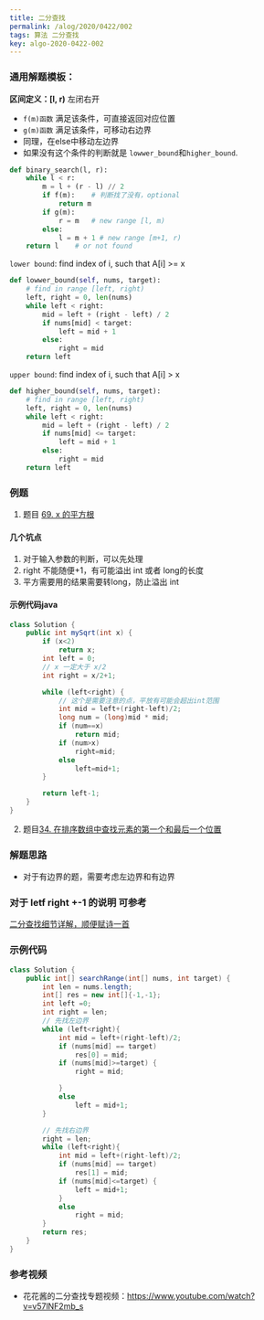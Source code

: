 ```yaml
---
title: 二分查找
permalink: /alog/2020/0422/002
tags: 算法 二分查找
key: algo-2020-0422-002
---
```


### 通用解题模板：

**区间定义：[l, r)** 左闭右开

- `f(m)函数` 满足该条件，可直接返回对应位置
- `g(m)函数` 满足该条件，可移动右边界
- 同理，在else中移动左边界
- 如果没有这个条件的判断就是 `lowwer_bound`和`higher_bound`.
```python
def binary_search(l, r):
    while l < r:
        m = l + (r - l) // 2
        if f(m):    # 判断找了没有，optional
            return m
        if g(m):
            r = m   # new range [l, m)
        else:
            l = m + 1 # new range [m+1, r)
    return l    # or not found
```

`lower bound`: find index of i, such that A[i] >= x
```python
def lowwer_bound(self, nums, target):
    # find in range [left, right)
    left, right = 0, len(nums)
    while left < right:
        mid = left + (right - left) / 2
        if nums[mid] < target:
            left = mid + 1
        else:
            right = mid
    return left
```

`upper bound`: find index of i, such that A[i] > x
```python
def higher_bound(self, nums, target):
    # find in range [left, right)
    left, right = 0, len(nums)
    while left < right:
        mid = left + (right - left) / 2
        if nums[mid] <= target:
            left = mid + 1
        else:
            right = mid
    return left
```
### 例题
1. 题目 [69. x 的平方根](https://leetcode-cn.com/problems/sqrtx/)
####  几个坑点
1. 对于输入参数的判断，可以先处理    
2. right 不能随便+1，有可能溢出 int 或者 long的长度    
3. 平方需要用的结果需要转long，防止溢出 int   

#### 示例代码java
```java
class Solution {
    public int mySqrt(int x) {
        if (x<2)
            return x;
        int left = 0;
        // x 一定大于 x/2
        int right = x/2+1;

        while (left<right) {
            // 这个是需要注意的点，平放有可能会超出int范围
            int mid = left+(right-left)/2;
            long num = (long)mid * mid;
            if (num==x)
                return mid;
            if (num>x)
                right=mid;
            else
                left=mid+1;
        }

        return left-1;
    }
}
```

2. 题目[34. 在排序数组中查找元素的第一个和最后一个位置](https://blog.csdn.net/fuxuemingzhu/article/details/83273084)
### 解题思路
- 对于有边界的题，需要考虑左边界和有边界

### 对于 letf right +-1 的说明 可参考
[二分查找细节详解，顺便赋诗一首](https://leetcode-cn.com/problems/binary-search/solution/er-fen-cha-zhao-xiang-jie-by-labuladong/)

### 示例代码

```java
class Solution {
    public int[] searchRange(int[] nums, int target) {
        int len = nums.length;
        int[] res = new int[]{-1,-1};
        int left =0;
        int right = len;
        // 先找左边界
        while (left<right){
            int mid = left+(right-left)/2;
            if (nums[mid] == target)
                res[0] = mid;
            if (nums[mid]>=target) {
                right = mid;

            }
            else
                left = mid+1;
        }

        // 先找右边界
        right = len;
        while (left<right){
            int mid = left+(right-left)/2;
            if (nums[mid] == target)
                res[1] = mid;
            if (nums[mid]<=target) {
                left = mid+1;
            }
            else
                right = mid;
        }
        return res;
    }
}
```


### 参考视频
- 花花酱的二分查找专题视频：https://www.youtube.com/watch?v=v57lNF2mb_s
